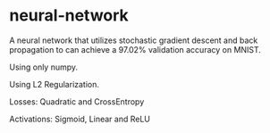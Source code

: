 # neural-network

A neural network that utilizes stochastic gradient descent and back propagation to can achieve a 97.02% validation accuracy on MNIST.

Using only numpy.

Using L2 Regularization.

Losses: Quadratic and CrossEntropy

Activations: Sigmoid, Linear and ReLU

